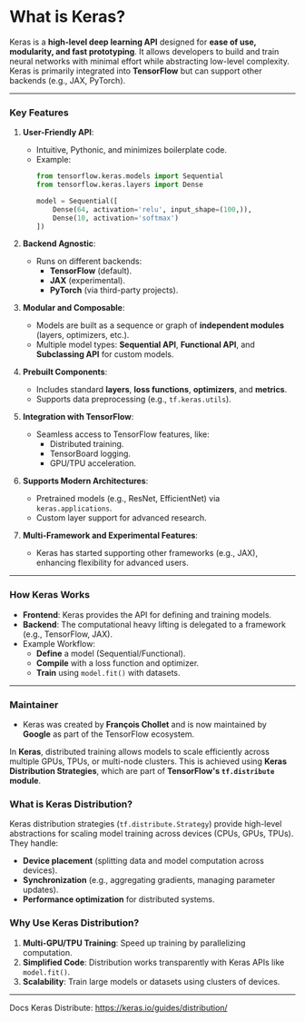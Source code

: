 # **What is Keras?**
Keras is a **high-level deep learning API** designed for **ease of use, modularity, and fast prototyping**. It allows developers to build and train neural networks with minimal effort while abstracting low-level complexity. Keras is primarily integrated into **TensorFlow** but can support other backends (e.g., JAX, PyTorch).

---

### **Key Features**
1. **User-Friendly API**:
   - Intuitive, Pythonic, and minimizes boilerplate code.
   - Example:
     ```python
     from tensorflow.keras.models import Sequential
     from tensorflow.keras.layers import Dense

     model = Sequential([
         Dense(64, activation='relu', input_shape=(100,)),
         Dense(10, activation='softmax')
     ])
     ```

2. **Backend Agnostic**:
   - Runs on different backends:
     - **TensorFlow** (default).
     - **JAX** (experimental).
     - **PyTorch** (via third-party projects).

3. **Modular and Composable**:
   - Models are built as a sequence or graph of **independent modules** (layers, optimizers, etc.).
   - Multiple model types: **Sequential API**, **Functional API**, and **Subclassing API** for custom models.

4. **Prebuilt Components**:
   - Includes standard **layers**, **loss functions**, **optimizers**, and **metrics**.
   - Supports data preprocessing (e.g., `tf.keras.utils`).

5. **Integration with TensorFlow**:
   - Seamless access to TensorFlow features, like:
     - Distributed training.
     - TensorBoard logging.
     - GPU/TPU acceleration.

6. **Supports Modern Architectures**:
   - Pretrained models (e.g., ResNet, EfficientNet) via `keras.applications`.
   - Custom layer support for advanced research.

7. **Multi-Framework and Experimental Features**:
   - Keras has started supporting other frameworks (e.g., JAX), enhancing flexibility for advanced users.

---

### **How Keras Works**
- **Frontend**: Keras provides the API for defining and training models.
- **Backend**: The computational heavy lifting is delegated to a framework (e.g., TensorFlow, JAX).
- Example Workflow:
  - **Define** a model (Sequential/Functional).
  - **Compile** with a loss function and optimizer.
  - **Train** using `model.fit()` with datasets.

---

### **Maintainer**  
- Keras was created by **François Chollet** and is now maintained by **Google** as part of the TensorFlow ecosystem.



In **Keras**, distributed training allows models to scale efficiently across multiple GPUs, TPUs, or multi-node clusters. This is achieved using **Keras Distribution Strategies**, which are part of **TensorFlow's `tf.distribute` module**.

### **What is Keras Distribution?**
Keras distribution strategies (`tf.distribute.Strategy`) provide high-level abstractions for scaling model training across devices (CPUs, GPUs, TPUs). They handle:
- **Device placement** (splitting data and model computation across devices).
- **Synchronization** (e.g., aggregating gradients, managing parameter updates).
- **Performance optimization** for distributed systems.

### **Why Use Keras Distribution?**
1. **Multi-GPU/TPU Training**: Speed up training by parallelizing computation.
2. **Simplified Code**: Distribution works transparently with Keras APIs like `model.fit()`.
3. **Scalability**: Train large models or datasets using clusters of devices.

---

Docs Keras Distribute: https://keras.io/guides/distribution/